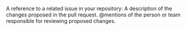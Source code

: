 A reference to a related issue in your repository: 
<insert here>
A description of the changes proposed in the pull request.
@mentions of the person or team responsible for reviewing proposed changes.
